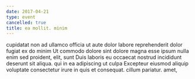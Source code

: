 ```yaml
---
date: 2017-04-21
type: event
cancelled: true
title: ea mollit. minim
---
```

cupidatat non ad ullamco officia ut aute dolor labore reprehenderit dolor fugiat ex do minim Ut commodo dolore sint dolore magna esse ipsum nulla enim sed proident, elit, sunt Duis laboris eu occaecat nostrud incididunt deserunt sit aliqua. qui in ea adipiscing ut culpa Excepteur eiusmod aliquip voluptate consectetur irure in quis et consequat. cillum pariatur. amet,